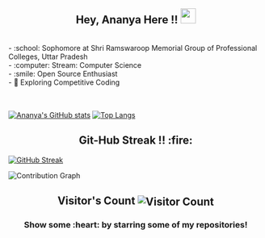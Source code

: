 <!-- ### Hi there 👋 -->

<!--
**Ananya-Misra/Ananya-Misra** is a ✨ _special_ ✨ repository because its `README.md` (this file) appears on your GitHub profile.

Here are some ideas to get you started:

- 🔭 I’m currently working on ...
- 🌱 I’m currently learning ...
- 👯 I’m looking to collaborate on ...
- 🤔 I’m looking for help with ...
- 💬 Ask me about ...
- 📫 How to reach me: ...
- 😄 Pronouns: ...
- ⚡ Fun fact: ...
-->
<h2 align="center">Hey, Ananya Here !! <img src="https://raw.githubusercontent.com/MartinHeinz/MartinHeinz/master/wave.gif" width="30px"></h2>
<br>
  - :school: Sophomore at Shri Ramswaroop Memorial Group of Professional Colleges, Uttar Pradesh <br>
  - :computer: Stream: Computer Science<br>
  - :smile: Open Source Enthusiast<br>
  - 🤔 Exploring Competitive Coding <br>
<br>
<br>

[![Ananya's GitHub stats](https://github-readme-stats.vercel.app/api?username=Ananya-Misra&show_icons=true&title_color=ffffff&icon_color=bb2acf&text_color=ffffff&bg_color=151515)](https://github.com/Ananya-Misra/github-readme-stats)
[![Top Langs](https://github-readme-stats.vercel.app/api/top-langs/?username=Ananya-Misra&layout=compact&title_color=ffffff&icon_color=bb2acf&text_color=ffffff&bg_color=151515)](https://github.com/Ananya-Misra/github-readme-stats)
<h2 align="center">Git-Hub Streak !! :fire:</h2> 

[![GitHub Streak](https://github-readme-streak-stats.herokuapp.com/?user=Ananya-Misra1&theme=dark)](https://git.io/streak-stats)


<!-- <summary>:chart_with_upwards_trend: Contribution Graph &theme=xcode</summary>
   <br/> -->
   <img src="https://activity-graph.herokuapp.com/graph?username=Ananya-Misra&bg_color=151515" alt="Contribution Graph" align="center" />
<h2 align="center">Visitor's Count <img align="center" src="https://profile-counter.glitch.me/Ananya-Misra/count.svg" alt="Visitor Count" /></h2>
<h3 align="center">Show some :heart: by starring some of my repositories! </h3>
